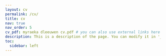 ```yaml
---
layout: cv
permalink: /cv/
title: cv
nav: true
nav_order: 5
cv_pdf: myraeka dleeuwen cv.pdf # you can also use external links here
description: This is a description of the page. You can modify it in '_pages/cv.md'. You can also change or remove the top pdf download button.
toc:
  sidebar: left
---
```


